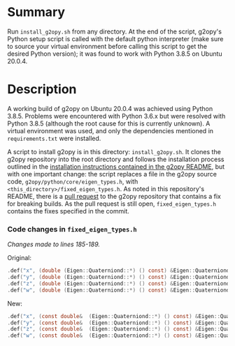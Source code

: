 # Summary

Run `install_g2opy.sh` from any directory. At the end of the script, g2opy's Python setup script is called with the default python interpreter (make sure to source your virtual environment before calling this script to get the desired Python version); it was found to work with Python 3.8.5 on Ubuntu 20.0.4.

# Description

A working build of g2opy on Ubuntu 20.0.4 was achieved using Python 3.8.5. Problems were encountered with Python 3.6.x but were resolved with Python 3.8.5 (although the root cause for this is currently unknown). A virtual environment was used, and only the dependencies mentioned in `requirements.txt` were installed.

A script to install g2opy is in this directory: `install_g2opy.sh`. It clones the g2opy repository into the root directory and follows the installation process outlined in the [installation instructions contained in the g2opy README](https://github.com/uoip/g2opy#Installation), but with one important change: the script replaces a file in the g2opy source code, `g2opy/python/core/eigen_types.h`, with `<this_directory>/fixed_eigen_types.h`. As noted in this repository's README, there is a [pull request]((https://github.com/uoip/g2opy/pull/16)) to the g2opy repository that contains a fix for breaking builds. As the pull request is still open, `fixed_eigen_types.h` contains the fixes specified in the commit.

### Code changes in `fixed_eigen_types.h`

*Changes made to lines 185-189.*

Original:

```c
.def("x", (double (Eigen::Quaterniond::*) () const) &Eigen::Quaterniond::x)
.def("y", (double (Eigen::Quaterniond::*) () const) &Eigen::Quaterniond::y)
.def("z", (double (Eigen::Quaterniond::*) () const) &Eigen::Quaterniond::z)
.def("w", (double (Eigen::Quaterniond::*) () const) &Eigen::Quaterniond::w)
```

New:

```c
.def("x", (const double&  (Eigen::Quaterniond::*) () const) &Eigen::Quaterniond::x)
.def("y", (const double&  (Eigen::Quaterniond::*) () const) &Eigen::Quaterniond::y)
.def("z", (const double&  (Eigen::Quaterniond::*) () const) &Eigen::Quaterniond::z)
.def("w", (const double&  (Eigen::Quaterniond::*) () const) &Eigen::Quaterniond::w)
```
